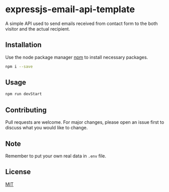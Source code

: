 # expressjs-email-api-template

A simple API used to send emails received from contact form to the both visitor and the actual recipient.

## Installation

Use the node package manager [npm](https://nodejs.org) to install necessary packages.

```bash
npm i --save
```

## Usage

```javascript
npm run devStart
```

## Contributing

Pull requests are welcome. For major changes, please open an issue first
to discuss what you would like to change.

## Note
Remember to put your own real data in `.env` file.

## License

[MIT](https://choosealicense.com/licenses/mit/)

